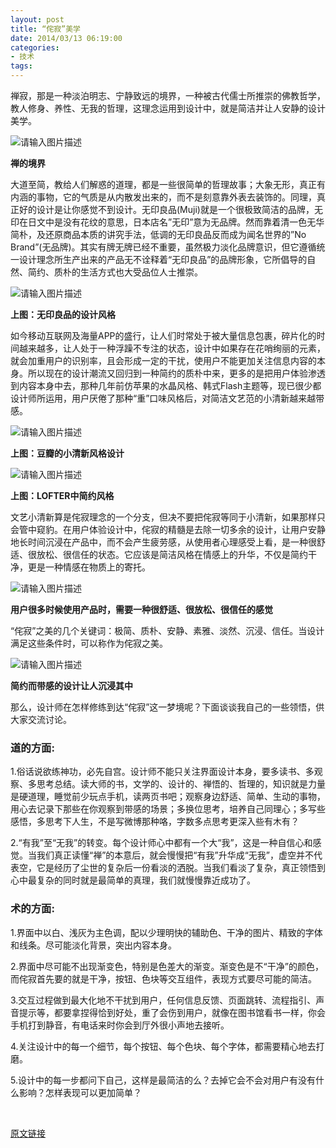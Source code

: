 ```yaml
---
layout: post
title: “侘寂”美学
date: 2014/03/13 06:19:00
categories: 
- 技术
tags: 
---
```


 禅寂，那是一种淡泊明志、宁静致远的境界，一种被古代儒士所推崇的佛教哲学，教人修身、养性、无我的哲理，这理念运用到设计中，就是简洁并让人安静的设计美学。

![请输入图片描述][1]

**禅的境界**

大道至简，教给人们解惑的道理，都是一些很简单的哲理故事；大象无形，真正有内涵的事物，它的气质是从内散发出来的，而不是刻意靠外表去装饰的。同理，真正好的设计是让你感觉不到设计。无印良品(Muji)就是一个很极致简洁的品牌，无印在日文中是没有花纹的意思，日本店名”无印”意为无品牌。然而靠着清一色无华简朴，及还原商品本质的讲究手法，低调的无印良品反而成为闻名世界的”No Brand”(无品牌)。其实有牌无牌已经不重要，虽然极力淡化品牌意识，但它遵循统一设计理念所生产出来的产品无不诠释着“无印良品”的品牌形象，它所倡导的自然、简约、质朴的生活方式也大受品位人士推崇。

![请输入图片描述][2]

**上图：无印良品的设计风格**

如今移动互联网及海量APP的盛行，让人们时常处于被大量信息包裹，碎片化的时间越来越多，让人处于一种浮躁不专注的状态，设计中如果存在花哨绚丽的元素，就会加重用户的识别率，且会形成一定的干扰，使用户不能更加关注信息内容的本身。所以现在的设计潮流又回归到一种简约的质朴中来，更多的是把用户体验渗透到内容本身中去，那种几年前仿苹果的水晶风格、韩式Flash主题等，现已很少都设计师所运用，用户厌倦了那种“重”口味风格后，对简洁文艺范的小清新越来越带感。

![请输入图片描述][3]

**上图：豆瓣的小清新风格设计**

![请输入图片描述][4]

**上图：LOFTER中简约风格**

文艺小清新算是侘寂理念的一个分支，但决不要把侘寂等同于小清新，如果那样只会管中窥豹。在用户体验设计中，侘寂的精髓是去除一切多余的设计，让用户安静地长时间沉浸在产品中，而不会产生疲劳感，从使用者心理感受上看，是一种很舒适、很放松、很信任的状态。它应该是简洁风格在情感上的升华，不仅是简约干净，更是一种情感在物质上的寄托。

![请输入图片描述][5]

**用户很多时候使用产品时，需要一种很舒适、很放松、很信任的感觉**

“侘寂”之美的几个关键词：极简、质朴、安静、素雅、淡然、沉浸、信任。当设计满足这些条件时，可以称作为侘寂之美。

![请输入图片描述][6]

**简约而带感的设计让人沉浸其中**

那么，设计师在怎样修练到达“侘寂”这一梦境呢？下面谈谈我自己的一些领悟，供大家交流讨论。

### 道的方面:

1.俗话说欲练神功，必先自宫。设计师不能只关注界面设计本身，要多读书、多观察、多思考总结。读大师的书，文学的、设计的、禅悟的、哲理的，知识就是力量是硬道理，睡觉前少玩点手机，读两页书吧；观察身边舒适、简单、生动的事物，用心去记录下那些在你观察到带感的场景；多换位思考，培养自己同理心；多写些感悟，多思考下人生，不是写微博那种咯，字数多点思考更深入些有木有？

2.“有我”至“无我”的转变。每个设计师心中都有一个大“我”，这是一种自信心和感觉。当我们真正读懂“禅”的本意后，就会慢慢把“有我”升华成“无我”，虚空并不代表空，它是经历了尘世的复杂后一份看淡的洒脱。当我们看淡了复杂，真正领悟到心中最复杂的同时就是最简单的真理，我们就慢慢靠近成功了。

### 术的方面:

1.界面中以白、浅灰为主色调，配以少理明快的辅助色、干净的图片、精致的字体和线条。尽可能淡化背景，突出内容本身。

2.界面中尽可能不出现渐变色，特别是色差大的渐变。渐变色是不“干净”的颜色，而侘寂首先要的就是干净，按钮、色块等交互组件，表现方式要尽可能的简洁。

3.交互过程做到最大化地不干扰到用户，任何信息反馈、页面跳转、流程指引、声音提示等，都要拿捏得恰到好处，重了会伤到用户，就像在图书馆看书一样，你会手机打到静音，有电话来时你会到厅外很小声地去接听。

4.关注设计中的每一个细节，每个按钮、每个色块、每个字体，都需要精心地去打磨。

5.设计中的每一步都问下自己，这样是最简洁的么？去掉它会不会对用户有没有什么影响？怎样表现可以更加简单？

  

[原文链接][7]

 [1]: http://u.img.huxiu.com/portal/201301/10/162132x2wx83zg2gngejph.jpg

 [2]: http://u.img.huxiu.com/portal/201301/10/162137ezp0xrlpv9ossowg.jpg

 [3]: http://u.img.huxiu.com/portal/201301/10/162620126uc1icge2ud1oo.png

 [4]: http://u.img.huxiu.com/portal/201301/10/162130dcz2wmm2iwowdvib.png

 [5]: http://u.img.huxiu.com/portal/201301/10/162138862vmq7z85zddq2g.jpg

 [6]: http://u.img.huxiu.com/portal/201301/10/162133bhogshdxrhhfrrpg.jpg

 [7]: http://www.huxiu.com/article/8858/1.html
